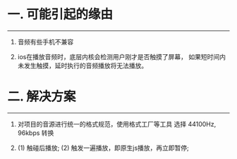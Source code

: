 # **一. 可能引起的缘由**

---

1. 音频有些手机不兼容

2. ios在播放音频时，底层内核会检测用户刚才是否触摸了屏幕，
   如果短时间内未发生触摸，延时执行的音频播放将无法播放。	

# **二. 解决方案**

---

1. 对项目的音源进行统一的格式规范，使用格式工厂等工具 选择 44100Hz, 96kbps 转换

2. (1) 触碰后播放; 
   (2) 触发一遍播放，即原生js播放，再立即暂停;

